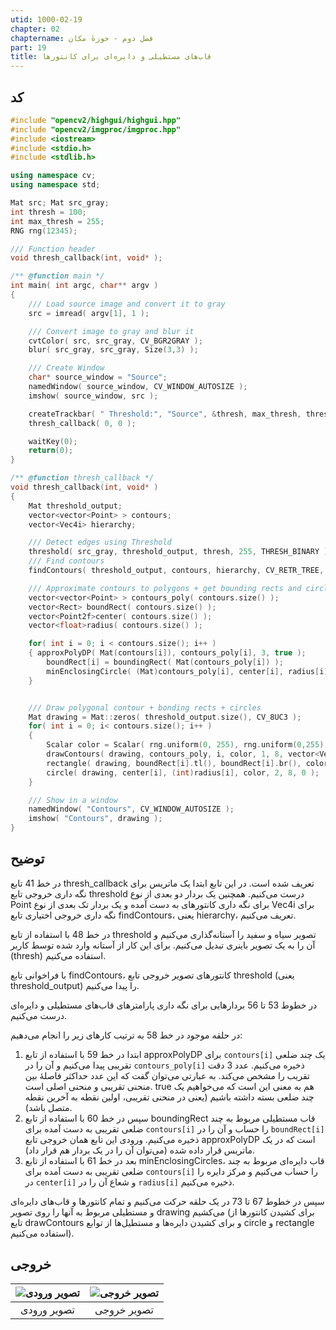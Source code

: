 ```yaml
---
utid: 1000-02-19
chapter: 02
chaptername: فصل دوم - حوزهٔ مکان
part: 19
title: قاب‌های مستطیلی و دایره‌ای برای کانتورها
---
```


## کد

```c++
#include "opencv2/highgui/highgui.hpp"
#include "opencv2/imgproc/imgproc.hpp"
#include <iostream>
#include <stdio.h>
#include <stdlib.h>

using namespace cv;
using namespace std;

Mat src; Mat src_gray;
int thresh = 100;
int max_thresh = 255;
RNG rng(12345);

/// Function header
void thresh_callback(int, void* );

/** @function main */
int main( int argc, char** argv )
{
    /// Load source image and convert it to gray
    src = imread( argv[1], 1 );

    /// Convert image to gray and blur it
    cvtColor( src, src_gray, CV_BGR2GRAY );
    blur( src_gray, src_gray, Size(3,3) );

    /// Create Window
    char* source_window = "Source";
    namedWindow( source_window, CV_WINDOW_AUTOSIZE );
    imshow( source_window, src );

    createTrackbar( " Threshold:", "Source", &thresh, max_thresh, thresh_callback );
    thresh_callback( 0, 0 );

    waitKey(0);
    return(0);
}

/** @function thresh_callback */
void thresh_callback(int, void* )
{
    Mat threshold_output;
    vector<vector<Point> > contours;
    vector<Vec4i> hierarchy;

    /// Detect edges using Threshold
    threshold( src_gray, threshold_output, thresh, 255, THRESH_BINARY );
    /// Find contours
    findContours( threshold_output, contours, hierarchy, CV_RETR_TREE, CV_CHAIN_APPROX_SIMPLE, Point(0, 0) );

    /// Approximate contours to polygons + get bounding rects and circles
    vector<vector<Point> > contours_poly( contours.size() );
    vector<Rect> boundRect( contours.size() );
    vector<Point2f>center( contours.size() );
    vector<float>radius( contours.size() );

    for( int i = 0; i < contours.size(); i++ )
    { approxPolyDP( Mat(contours[i]), contours_poly[i], 3, true );
        boundRect[i] = boundingRect( Mat(contours_poly[i]) );
        minEnclosingCircle( (Mat)contours_poly[i], center[i], radius[i] );
    }


    /// Draw polygonal contour + bonding rects + circles
    Mat drawing = Mat::zeros( threshold_output.size(), CV_8UC3 );
    for( int i = 0; i< contours.size(); i++ )
    {
        Scalar color = Scalar( rng.uniform(0, 255), rng.uniform(0,255), rng.uniform(0,255) );
        drawContours( drawing, contours_poly, i, color, 1, 8, vector<Vec4i>(), 0, Point() );
        rectangle( drawing, boundRect[i].tl(), boundRect[i].br(), color, 2, 8, 0 );
        circle( drawing, center[i], (int)radius[i], color, 2, 8, 0 );
    }

    /// Show in a window
    namedWindow( "Contours", CV_WINDOW_AUTOSIZE );
    imshow( "Contours", drawing );
}
```



## توضیح

در خط 41 تابع thresh_callback تعریف شده است. در این تابع ابتدا یک ماتریس برای نگه داری خروجی تابع threshold درست می‌کنیم. همچنین یک بردار دو بعدی از نوع Point برای نگه داری کانتورهای به دست آمده و یک بردار تک بعدی از نوع Vec4i برای نگه داری خروجی اختیاری تابع findContours، یعنی hierarchy، تعریف می‌کنیم.

در خط 48 با استفاده از تابع threshold تصویر سیاه و سفید را آستانه‌گذاری می‌کنیم و آن را به یک تصویر باینری تبدیل می‌کنیم. برای این کار از آستانه وارد شده توسط کاربر (thresh) استفاده می‌کنیم.

با فراخوانی تابع findContours، کانتورهای تصویر خروجی تابع threshold (یعنی threshold_output) را پیدا می‌کنیم.

در خطوط 53 تا 56 بردارهایی برای نگه داری پارامترهای قاب‌های مستطیلی و دایره‌ای درست می‌کنیم.

در حلقه موجود در خط 58 به ترتیب کارهای زیر را انجام می‌دهیم:

1.  ابتدا در خط 59 با استفاده از تابع approxPolyDP برای `contours[i]` یک چند ضلعی تقریبی پیدا می‌کنیم و آن را در `contours_poly[i]` ذخیره می‌کنیم. عدد 3 دقت تقریب را مشخص می‌کند. به عبارتی می‌توان گفت که این عدد حداکثر فاصلهٔ بین منحنی تقریبی و منحنی اصلی است. true هم به معنی این است که می‌خواهیم یک چند ضلعی بسته داشته باشیم (یعنی در منحنی تقریبی، اولین نقطه به آخرین نقطه متصل باشد).
2.  سپس در خط 60 با استفاده از تابع boundingRect قاب مستطیلی مربوط به چند ضلعی تقریبی به دست آمده برای `contours[i]` را حساب و آن را در `boundRect[i]` ذخیره می‌کنیم. ورودی این تابع همان خروجی تابع approxPolyDP است که در یک ماتریس قرار داده شده (می‌توان آن را در یک بردار هم قرار داد).
3.  بعد در خط 61 با استفاده از تابع minEnclosingCircles، قاب دایره‌ای مربوط به چند ضلعی تقریبی به دست آمده برای `contours[i]` را حساب می‌کنیم و مرکز دایره را در `center[i]` و شعاع آن را در `radius[i]` ذخیره می‌کنیم.

سپس در خطوط 67 تا 73 در یک حلقه حرکت می‌کنیم و تمام کانتورها و قاب‌های دایره‌ای و مستطیلی مربوط به آنها را روی تصویر drawing می‌کشیم (برای کشیدن کانتورها از تابع drawContours و برای کشیدن دایره‌ها و مستطیل‌ها از توابع circle و rectangle استفاده می‌کنیم).



## خروجی

| ![تصویر ورودی](/opencv-book/media/image95.png) | ![تصویر خروجی](/opencv-book/media/image96.png) |
| :--------------------------------------------: | :--------------------------------------------: |
|                  تصویر ورودی                   |                  تصویر خروجی                   |

